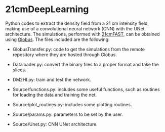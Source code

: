 # 21cmDeepLearning
Python codes to extract the density field from a 21 cm intensity field, making use of a convolutional neural network (CNN) with the UNet architecture. The simulations, performed with [21cmFAST](https://github.com/andreimesinger/21cmFAST/commits/master), can be obtained using [Globus](https://www.globus.org/data-transfer).
The files included are the following:

- GlobusTransfer.py: code to get the simulations from the remote repository where they are hosted through Globus.

- Dataloader.py: convert the binary files to a proper format and take the slices.

- DM2HI.py: train and test the network.

- Source/functions.py: includes some useful functions, such as routines for loading the data and training the net.

- Source/plot_routines.py: includes some plotting routines.

- Source/params.py: parameters to be set by the user.

- Source/Unet.py: CNN UNet architecture.